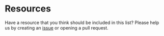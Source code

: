 # Resources

Have a resource that you think should be included in this list? Please help us by creating an [issue](https://github.com/Shopify/libra-web-tools/issues/new?template=ENHANCEMENT.md) or opening a pull request.
